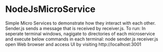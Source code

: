 # NodeJsMicroService
Simple Micro Services to demonstrate how they interact with each other.
Sender.js sends a message that is received by receiver.js.
To run:
In seperate terminal windows, nagigate to directories of each microservice and execute below commands in each terminal:
node sender.js
receiver.js
open Web browser and access UI by visiting http://localhost:3001 

